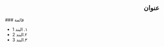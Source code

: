 <div dir="rtl">

## عنوان
</div>
### قائمة

<ul>
  <li>١. البند 1</li>
  <li>٢.البند 2</li>
  <li>٣.البند 3</li>
</ul>


